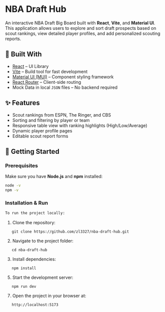 # NBA Draft Hub

An interactive NBA Draft Big Board built with **React**, **Vite**, and **Material UI**. This application allows users to explore and sort draft prospects based on scout rankings, view detailed player profiles, and add personalized scouting reports.

## 🔧 Built With

- [React](https://reactjs.org/) – UI Library
- [Vite](https://vitejs.dev/) – Build tool for fast development
- [Material UI (MUI)](https://mui.com/) – Component styling framework
- [React Router](https://reactrouter.com/) – Client-side routing
- Mock Data in local `JSON` files – No backend required

## ✨ Features

- Scout rankings from ESPN, The Ringer, and CBS
- Sorting and filtering by player or team
- Responsive table view with ranking highlights (High/Low/Average)
- Dynamic player profile pages
- Editable scout report forms

## 🚀 Getting Started

### Prerequisites

Make sure you have **Node.js** and **npm** installed:
```bash
node -v
npm -v
```

### Installation & Run

```bash
To run the project locally:
```
1. Clone the repository:
```
   git clone https://github.com/zl3327/nba-draft-hub.git
```
2. Navigate to the project folder:
```
   cd nba-draft-hub
```
3. Install dependencies:
```
   npm install
```
5. Start the development server:
```
   npm run dev
```
7. Open the project in your browser at:
```
   http://localhost:5173
